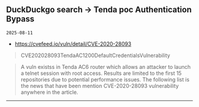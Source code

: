 ## DuckDuckgo search -> Tenda poc Authentication Bypass
`2025-08-11`

* https://cvefeed.io/vuln/detail/CVE-2020-28093

<blockquote>
 CVE202028093TendaAC1200DefaultCredentialsVulnerability
</blockquote>
<blockquote>
A vuln existss in Tenda AC6 router which allows an attacker to launch a telnet session with root access. Results are limited to the first 15 repositories due to potential performance issues. The following list is the news that have been mention CVE-2020-28093 vulnerability anywhere in the article.
</blockquote>

---

